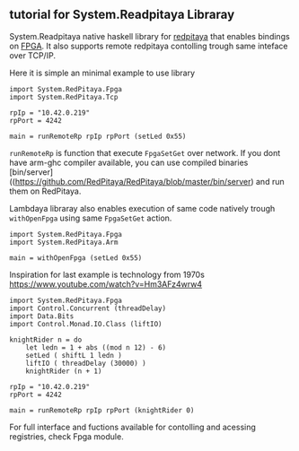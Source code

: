 tutorial for System.Readpitaya Libraray
---------------------------------------

System.Readpitaya native haskell library for
[redpitaya](http://redpitaya.com/) that enables bindings on
[FPGA](https://github.com/RedPitaya/RedPitaya/blob/master/fpga/doc/RedPitaya_HDL_memory_map.odt?raw=true).
It also supports remote redpitaya contolling trough same inteface over TCP/IP.


Here it is simple an minimal example to use library

    import System.RedPitaya.Fpga
    import System.RedPitaya.Tcp

    rpIp = "10.42.0.219"
    rpPort = 4242

    main = runRemoteRp rpIp rpPort (setLed 0x55) 


`runRemoteRp` is function that execute `FpgaSetGet` over network. If you dont have
arm-ghc compiler available, you can use compiled binaries [bin/server]((https://github.com/RedPitaya/RedPitaya/blob/master/bin/server)
and run them on RedPitaya.

Lambdaya libraray also enables execution of same code natively trough `withOpenFpga`
using same `FpgaSetGet` action.


    import System.RedPitaya.Fpga
    import System.RedPitaya.Arm

    main = withOpenFpga (setLed 0x55) 



Inspiration for last example is technology from 1970s https://www.youtube.com/watch?v=Hm3AFz4wrw4 


``` {.haskell}
import System.RedPitaya.Fpga
import Control.Concurrent (threadDelay)
import Data.Bits
import Control.Monad.IO.Class (liftIO)

knightRider n = do
    let ledn = 1 + abs ((mod n 12) - 6)
    setLed ( shiftL 1 ledn )
    liftIO ( threadDelay (30000) )
    knightRider (n + 1)

rpIp = "10.42.0.219"
rpPort = 4242

main = runRemoteRp rpIp rpPort (knightRider 0)

```

For full interface and fuctions available for contolling and acessing registries,
check Fpga module.



